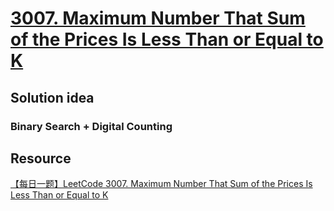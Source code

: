 # [3007. Maximum Number That Sum of the Prices Is Less Than or Equal to K](https://leetcode.com/problems/maximum-number-that-sum-of-the-prices-is-less-than-or-equal-to-k/description/)

## Solution idea
### Binary Search + Digital Counting

## Resource
[【每日一题】LeetCode 3007. Maximum Number That Sum of the Prices Is Less Than or Equal to K](https://www.youtube.com/watch?v=tw6jJCIq0lU&t=20s&ab_channel=HuifengGuan)